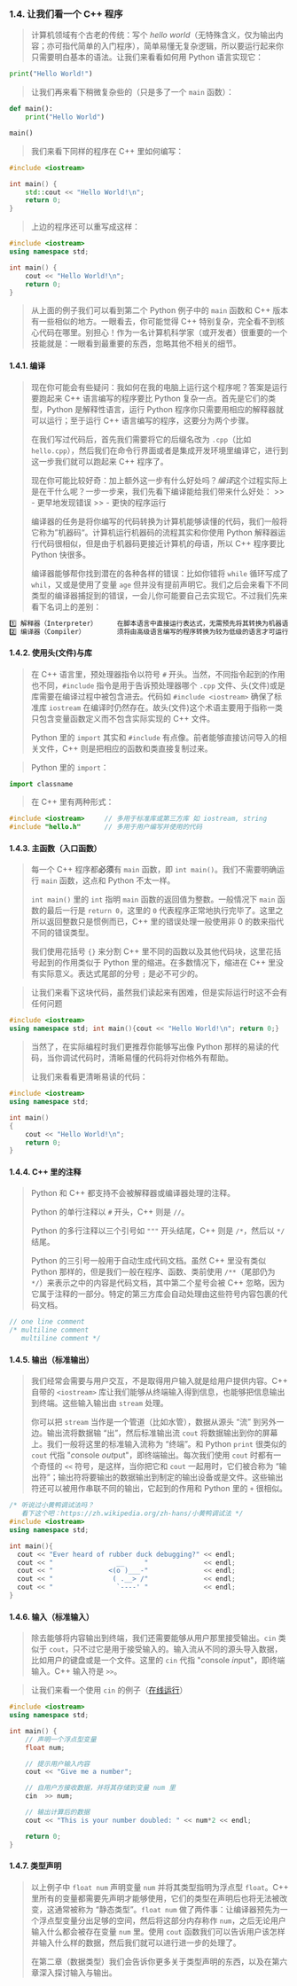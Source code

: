 
### 1.4. 让我们看一个 C++ 程序
> 计算机领域有个古老的传统：写个 *hello world*（无特殊含义，仅为输出内容；亦可指代简单的入门程序），简单易懂无复杂逻辑，所以要运行起来你只需要明白基本的语法。让我们来看看如何用 Python 语言实现它：
```python
print("Hello World!")
```

> 让我们再来看下稍微复杂些的（只是多了一个 `main` 函数）：
```python
def main():
    print("Hello World")

main()
```

> 我们来看下同样的程序在 C++ 里如何编写：
```cpp
#include <iostream>

int main() {
    std::cout << "Hello World!\n";
    return 0;
}
```

> 上边的程序还可以重写成这样：
```cpp
#include <iostream>
using namespace std;

int main() {
    cout << "Hello World!\n";
    return 0;
}
```

> 从上面的例子我们可以看到第二个 Python 例子中的 `main` 函数和 C++ 版本有一些相似的地方。一眼看去，你可能觉得 C++ 特别复杂，完全看不到核心代码在哪里。别担心！作为一名计算机科学家（或开发者）很重要的一个技能就是：一眼看到最重要的东西，忽略其他不相关的细节。

#### 1.4.1. 编译
> 现在你可能会有些疑问：我如何在我的电脑上运行这个程序呢？答案是运行要跑起来 C++ 语言编写的程序要比 Python 复杂一点。首先是它们的类型，Python 是解释性语言，运行 Python 程序你只需要用相应的解释器就可以运行；至于运行 C++ 语言编写的程序，这要分为两个步骤。
>
> 在我们写过代码后，首先我们需要将它的后缀名改为 `.cpp`（比如 `hello.cpp`），然后我们在命令行界面或者是集成开发环境里编译它，进行到这一步我们就可以跑起来 C++ 程序了。
>
> 现在你可能比较好奇：加上额外这一步有什么好处吗？*编译*这个过程实际上是在干什么呢？一步一步来，我们先看下编译能给我们带来什么好处：
    >> - 更早地发现错误
    >> - 更快的程序运行
>
> 编译器的任务是将你编写的代码转换为计算机能够读懂的代码，我们一般将它称为”机器码“。计算机运行机器码的流程其实和你使用 Python 解释器运行代码很相似，但是由于机器码更接近计算机的母语，所以 C++ 程序要比 Python 快很多。
>
> 编译器能够帮你找到潜在的各种各样的错误：比如你错将 `while` 循环写成了 `whil`，又或是使用了变量 `age` 但并没有提前声明它。我们之后会来看下不同类型的编译器捕捉到的错误，一会儿你可能要自己去实现它。不过我们先来看下名词上的差别：
```bash
1️⃣ 解释器（Interpreter）     在脚本语言中直接运行表达式，无需预先将其转换为机器语言
2️⃣ 编译器（Compiler）        须将由高级语言编写的程序转换为较为低级的语言才可运行
```

#### 1.4.2. 使用头(文件)与库
> 在 C++ 语言里，预处理器指令以符号 `#` 开头。当然，不同指令起到的作用也不同，`#include` 指令是用于告诉预处理器哪个 `.cpp` 文件、头(文件)或是库需要在编译过程中被包含进去。代码如 `#include <iostream>` 确保了标准库 `iostream` 在编译时仍然存在。故头(文件)这个术语主要用于指称一类只包含变量函数定义而不包含实际实现的 C++ 文件。
>
> Python 里的 `import` 其实和 `#include` 有点像。前者能够直接访问导入的相关文件，C++ 则是把相应的函数和类直接复制过来。

> Python 里的 `import`：
```python
import classname
```

> 在 C++ 里有两种形式：
```cpp
#include <iostream>     // 多用于标准库或第三方库 如 iostream, string
#include "hello.h"      // 多用于用户编写并使用的代码
```

#### 1.4.3. 主函数（入口函数）
> 每一个 C++ 程序都**必须**有 `main` 函数，即 `int main()`。我们不需要明确运行 `main` 函数，这点和 Python 不太一样。
>
> `int main()` 里的 `int` 指明 `main` 函数的返回值为整数。一般情况下 `main` 函数的最后一行是 `return 0`，这里的 `0` 代表程序正常地执行完毕了。这里之所以返回整数只是惯例而已，C++ 里的错误处理一般使用非 0 的数来指代不同的错误类型。
>
> 我们使用花括号 `{}` 来分割 C++ 里不同的函数以及其他代码块，这里花括号起到的作用类似于 Python 里的缩进。在多数情况下，缩进在 C++ 里没有实际意义。表达式尾部的分号 `;` 是必不可少的。

> 让我们来看下这块代码，虽然我们读起来有困难，但是实际运行时这不会有任何问题
```cpp
#include <iostream>
using namespace std; int main(){cout << "Hello World!\n"; return 0;}
```

> 当然了，在实际编程时我们更推荐你能够写出像 Python 那样的易读的代码，当你调试代码时，清晰易懂的代码将对你格外有帮助。
>
> 让我们来看看更清晰易读的代码：
```cpp
#include <iostream>
using namespace std;

int main()
{
    cout << "Hello World!\n";
    return 0;
}
```

#### 1.4.4. C++ 里的注释
> Python 和 C++ 都支持不会被解释器或编译器处理的注释。
>
> Python 的单行注释以 `#` 开头，C++ 则是 `//`。
>
> Python 的多行注释以三个引号如 `"""` 开头结尾，C++ 则是 `/*`，然后以 `*/` 结尾。
>
> Python 的三引号一般用于自动生成代码文档。虽然 C++ 里没有类似 Python 那样的，但是我们一般在程序、函数、类前使用 `/**`（尾部仍为 `*/`）来表示之中的内容是代码文档，其中第二个星号会被 C++ 忽略，因为它属于注释的一部分。特定的第三方库会自动处理由这些符号内容包裹的代码文档。

```cpp
// one line comment
/* multiline comment
   multiline comment */
```

#### 1.4.5. 输出（标准输出）
> 我们经常会需要与用户交互，不是取得用户输入就是给用户提供内容。C++ 自带的 `<iostream>` 库让我们能够从终端输入得到信息，也能够把信息输出到终端。这些输入输出由 `stream` 处理。
>
> 你可以把 `stream` 当作是一个管道（比如水管），数据从源头 “流” 到另外一边。输出流将数据输 “出”，然后标准输出流 `cout` 将数据输出到你的屏幕上。我们一般将这里的标准输入流称为 “终端”。和 Python `print` 很类似的 `cout` 代指 "*c*onsole *out*put"，即终端输出。每次我们使用 `cout` 时都有一个奇怪的 `<<` 符号，是这样，当你把它和 `cout` 一起用时，它们被合称为 “输出符”；输出符将要输出的数据输出到制定的输出设备或是文件。这些输出符还可以被用作串联不同的输出，它起到的作用和 Python 里的 `+` 很相似。

```cpp
/* 听说过小黄鸭调试法吗？
   看下这个吧：https://zh.wikipedia.org/zh-hans/小黄鸭调试法 */
#include <iostream>
using namespace std;

int main(){
  cout << "Ever heard of rubber duck debugging?" << endl;
  cout << "                __     "              << endl;
  cout << "              <(o )___-"              << endl;
  cout << "               ( .__> /"              << endl;
  cout << "                `----' "              << endl;
}
```

#### 1.4.6. 输入（标准输入）
> 除去能够将内容输出到终端，我们还需要能够从用户那里接受输出。`cin` 类似于 `cout`，只不过它是用于接受输入的。输入流从不同的源头导入数据，比如用户的键盘或是一个文件。这里的 `cin` 代指 "*c*onsole *in*put"，即终端输入。C++ 输入符是 `>>`。

> 让我们来看一个使用 `cin` 的例子（[在线运行](https://glot.io/snippets/fz51nkfe2n)）
```cpp
#include <iostream>
using namespace std;

int main() {
    // 声明一个浮点型变量
    float num;

    // 提示用户输入内容
    cout << "Give me a number";

    // 自用户方接收数据，并将其存储到变量 num 里
    cin  >> num;

    // 输出计算后的数据
    cout << "This is your number doubled: " << num*2 << endl;

    return 0;
}
```

#### 1.4.7. 类型声明
> 以上例子中 `float num` 声明变量 `num` 并将其类型指明为浮点型 `float`。C++ 里所有的变量都需要先声明才能够使用，它们的类型在声明后也将无法被改变，这通常被称为 “静态类型”。`float num` 做了两件事：让编译器预先为一个浮点型变量分出足够的空间，然后将这部分内存称作 `num`，之后无论用户输入什么都会被存在变量 `num` 里。使用 `cout` 函数我们可以告诉用户该怎样并输入什么样的数据，然后我们就可以进行进一步的处理了。
>
> 在第二章（数据类型）我们会告诉你更多关于类型声明的东西，以及在第六章深入探讨输入与输出。
